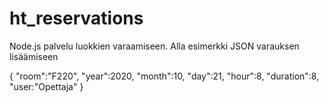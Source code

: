 # ht_reservations

Node.js palvelu luokkien varaamiseen. 
Alla esimerkki JSON varauksen lisäämiseen

{
"room":"F220",
"year":2020,
"month":10,
"day":21,
"hour":8,
"duration":8,
"user:"Opettaja"
}
